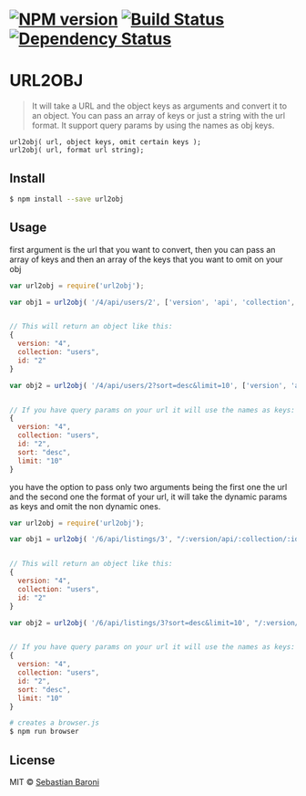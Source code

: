 #  [![NPM version][npm-image]][npm-url] [![Build Status][travis-image]][travis-url] [![Dependency Status][daviddm-image]][daviddm-url]

URL2OBJ
=======

> It will take a URL and the object keys as arguments and convert it to an object. You can pass an array of keys or just a string with the url format.
It support query params by using the names as obj keys.

```
url2obj( url, object keys, omit certain keys );
url2obj( url, format url string);
```

## Install

```sh
$ npm install --save url2obj
```


## Usage

first argument is the url that you want to convert, then you can pass an array of keys and then an array of the keys that you want to omit on your obj

```js
var url2obj = require('url2obj');

var obj1 = url2obj( '/4/api/users/2', ['version', 'api', 'collection', 'id'], ['api'] );


// This will return an object like this:
{
  version: "4",
  collection: "users",
  id: "2"
}

var obj2 = url2obj( '/4/api/users/2?sort=desc&limit=10', ['version', 'api', 'collection', 'id'], ['api'] );


// If you have query params on your url it will use the names as keys:
{
  version: "4",
  collection: "users",
  id: "2",
  sort: "desc",
  limit: "10"
}
```

you have the option to pass only two arguments being the first one the url and the second one the format of your url, it will take the dynamic params as keys and omit the non dynamic ones.

```js
var url2obj = require('url2obj');

var obj1 = url2obj( '/6/api/listings/3', "/:version/api/:collection/:id" );


// This will return an object like this:
{
  version: "4",
  collection: "users",
  id: "2"
}

var obj2 = url2obj( '/6/api/listings/3?sort=desc&limit=10', "/:version/api/:collection/:id" );


// If you have query params on your url it will use the names as keys:
{
  version: "4",
  collection: "users",
  id: "2",
  sort: "desc",
  limit: "10"
}
```

```sh
# creates a browser.js
$ npm run browser
```


## License

MIT © [Sebastian Baroni](http://laantorcha.net)


[npm-image]: https://badge.fury.io/js/url2obj.svg
[npm-url]: https://npmjs.org/package/url2obj
[travis-image]: https://travis-ci.org/laantorchaweb/url2obj.svg?branch=master
[travis-url]: https://travis-ci.org/laantorchaweb/url2obj
[daviddm-image]: https://david-dm.org/laantorchaweb/url2obj.svg?theme=shields.io
[daviddm-url]: https://david-dm.org/laantorchaweb/url2obj
